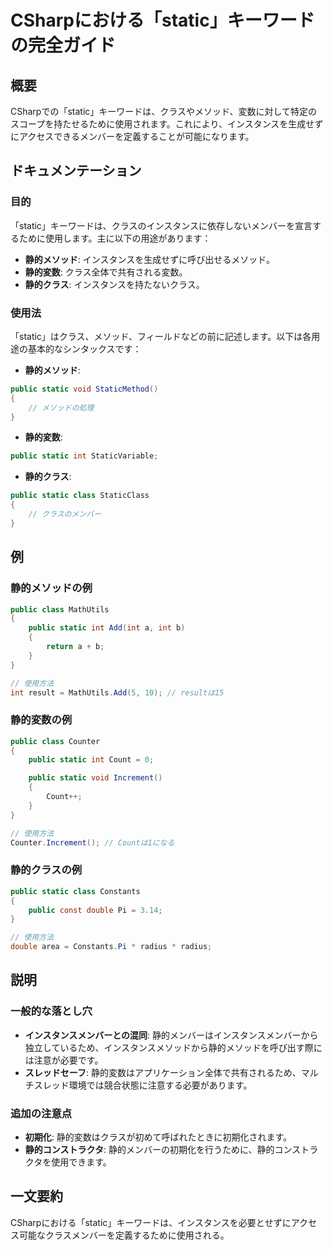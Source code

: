 <!--
Meta Description: # CSharpにおける「static」キーワードの完全ガイド ## 概要 CSharpでの「static」キーワードは、クラスやメソッド、変数に対して特定のスコープを持たせるために使用されます。これにより、インスタンスを生成せずにアクセスできるメンバーを定義することが可能になります。 ## ドキュ...
Meta Keywords: static, public, csharp, int, class
-->

# CSharpにおける「static」キーワードの完全ガイド

## 概要
CSharpでの「static」キーワードは、クラスやメソッド、変数に対して特定のスコープを持たせるために使用されます。これにより、インスタンスを生成せずにアクセスできるメンバーを定義することが可能になります。

## ドキュメンテーション
### 目的
「static」キーワードは、クラスのインスタンスに依存しないメンバーを宣言するために使用します。主に以下の用途があります：
- **静的メソッド**: インスタンスを生成せずに呼び出せるメソッド。
- **静的変数**: クラス全体で共有される変数。
- **静的クラス**: インスタンスを持たないクラス。

### 使用法
「static」はクラス、メソッド、フィールドなどの前に記述します。以下は各用途の基本的なシンタックスです：

- **静的メソッド**:
```csharp
public static void StaticMethod()
{
    // メソッドの処理
}
```

- **静的変数**:
```csharp
public static int StaticVariable;
```

- **静的クラス**:
```csharp
public static class StaticClass
{
    // クラスのメンバー
}
```

## 例
### 静的メソッドの例
```csharp
public class MathUtils
{
    public static int Add(int a, int b)
    {
        return a + b;
    }
}

// 使用方法
int result = MathUtils.Add(5, 10); // resultは15
```

### 静的変数の例
```csharp
public class Counter
{
    public static int Count = 0;

    public static void Increment()
    {
        Count++;
    }
}

// 使用方法
Counter.Increment(); // Countは1になる
```

### 静的クラスの例
```csharp
public static class Constants
{
    public const double Pi = 3.14;
}

// 使用方法
double area = Constants.Pi * radius * radius;
```

## 説明
### 一般的な落とし穴
- **インスタンスメンバーとの混同**: 静的メンバーはインスタンスメンバーから独立しているため、インスタンスメソッドから静的メソッドを呼び出す際には注意が必要です。
- **スレッドセーフ**: 静的変数はアプリケーション全体で共有されるため、マルチスレッド環境では競合状態に注意する必要があります。

### 追加の注意点
- **初期化**: 静的変数はクラスが初めて呼ばれたときに初期化されます。
- **静的コンストラクタ**: 静的メンバーの初期化を行うために、静的コンストラクタを使用できます。

## 一文要約
CSharpにおける「static」キーワードは、インスタンスを必要とせずにアクセス可能なクラスメンバーを定義するために使用される。